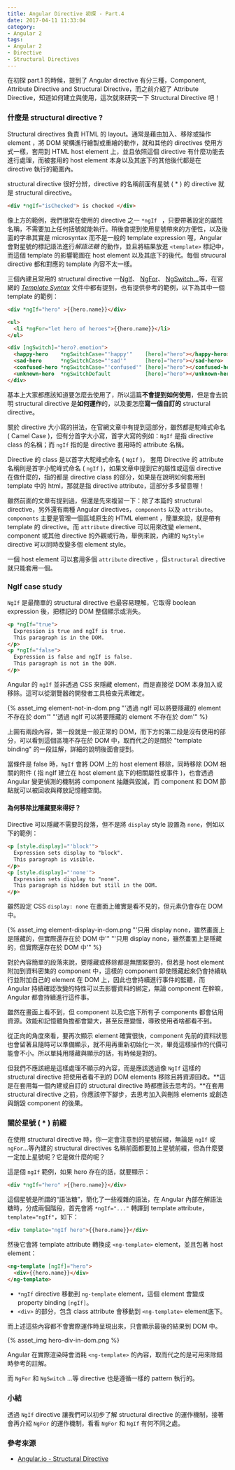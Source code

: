 ```yaml
---
title: Angular Directive 初探 - Part.4
date: 2017-04-11 11:33:04
category:
- Angular 2
tags:
- Angular 2
- Directive
- Structural Directives
---
```


在初探 part.1 的時候，提到了 Angular directive 有分三種，Component, Attribute Directive and Structural Directive，而之前介紹了 Attribute Directive，知道如何建立與使用，這次就來研究一下 Structural Directive 吧！

### 什麼是 structural directive ?

Structural directives 負責 HTML 的 layout。通常是藉由加入、移除或操作 element ，將 DOM 架構進行繪製或重繪的動作，就和其他的 directives 使用方式一樣，套用到 HTML host element 上，並且依照這個 directive 有什麼功能去進行處理，而被套用的 host element 本身以及其底下的其他後代都是在 directive 執行的範圍內。

structural directive 很好分辨，directive 的名稱前面有星號 ( * ) 的 directive 就是 structural directive。

```html
<div *ngIf="isChecked"> is checked </div>
```

像上方的範例，我們很常在使用的 directive 之一 `*ngIf ` ，只要帶著設定的屬性名稱，不需要加上任何括號就能執行。稍後會提到使用星號帶來的方便性，以及後面的字串其實是 microsyntax 而不是一般的 template expression 喔，Angular 會對星號的標記語法進行*解語法糖* 的動作，並且將結果放進 `<template>` 標記中，而這個 template 的影響範圍在 host element 以及其底下的後代。每個 strucural directive 都和對應的 template 內容不太一樣。

三個內建且常用的 structural directive —[NgIf](https://angular.io/docs/ts/latest/guide/template-syntax.html#ngIf)、 [NgFor](https://angular.io/docs/ts/latest/guide/template-syntax.html#ngFor)、 [NgSwitch...](https://angular.io/docs/ts/latest/guide/template-syntax.html#ngSwitch)等，在官網的 [*Template Syntax*](https://angular.io/docs/ts/latest/guide/template-syntax.html) 文件中都有提到，也有提供參考的範例，以下為其中一個 template 的範例：

<!--more-->

```html
<div *ngIf="hero" >{{hero.name}}</div>

<ul>
  <li *ngFor="let hero of heroes">{{hero.name}}</li>
</ul>

<div [ngSwitch]="hero?.emotion">
  <happy-hero    *ngSwitchCase="'happy'"    [hero]="hero"></happy-hero>
  <sad-hero      *ngSwitchCase="'sad'"      [hero]="hero"></sad-hero>
  <confused-hero *ngSwitchCase="'confused'" [hero]="hero"></confused-hero>
  <unknown-hero  *ngSwitchDefault           [hero]="hero"></unknown-hero>
</div>
```

基本上大家都應該知道要怎麼去使用了，所以這篇**不會提到如何使用**，但是會去說明 structural directive 是**如何運作**的，以及要怎麼**寫一個自訂的** structural directive。

關於 directive 大小寫的拼法，在官網文章中有提到這部分，雖然都是駝峰式命名 ( Camel Case )，但有分首字大小寫，首字大寫的例如：`NgIf` 是指 directive class 的名稱；而 `ngIf` 指的是 directive 套用時的 attribute 名稱。

Directive 的 class 是以首字大駝峰式命名 ( `NgIf` )， 套用 Directive 的 attribute 名稱則是首字小駝峰式命名 ( `ngIf` )，如果文章中提到它的屬性或這個 directive 在做什麼的，指的都是 directive class 的部分，如果是在說明如何套用到 template 中的 html，那就是指 directive attribute，這部分多多留意喔！

雖然前面的文章有提到過，但還是先來複習一下：除了本篇的 structural directive，另外還有兩種 Angular directives，`components` 以及 `attribute`。`components` 主要是管理一個區域原生的 HTML  element ，簡單來說，就是帶有 template 的 directive。而 `attribute` directive 可以用來改變 element、component 或其他 directive 的外觀或行為，舉例來說，內建的 `NgStyle` directive 可以同時改變多個 element style。

一個 host element 可以套用多個 `attribute` directive ，但`structural` directive 就只能套用一個。



### NgIf case study

`NgIf` 是最簡單的 structural directive 也最容易理解，它取得 boolean expression 後，把標記的 DOM 整個顯示或消失。

```html
<p *ngIf="true">
  Expression is true and ngIf is true.
  This paragraph is in the DOM.
</p>
<p *ngIf="false">
  Expression is false and ngIf is false.
  This paragraph is not in the DOM.
</p>
```

Angular 的 `ngIf` 並非透過 CSS 來隱藏 element，而是直接從 DOM 本身加入或移除。這可以從瀏覽器的開發者工具檢查元素確定。

{% asset_img element-not-in-dom.png "'透過 ngIf 可以將要隱藏的 element 不存在於 dom'" "'透過 ngIf 可以將要隱藏的 element 不存在於 dom'" %}

上圖有兩段內容，第一段就是一般正常的 DOM，而下方的第二段是沒有使用的部分，可以看到這個區塊不存在於 DOM 中，取而代之的是關於 "template binding" 的一段註解，詳細的說明後面會提到。

當條件是 false 時，`NgIf` 會將 DOM 上的 host element 移除，同時移除 DOM 相關的附件 ( 指 ngIf 建立在 host element 底下的相關屬性或事件 )，也會透過 Angular 變更偵測的機制將 component 抽離與毀滅，而 component 和 DOM 節點就可以被回收與釋放記憶體空間。

#### 為何移除比隱藏要來得好？

Directive 可以隱藏不需要的段落，但不是將 `display` style 設置為 `none`，例如以下的範例：

```html
<p [style.display]="'block'">
  Expression sets display to "block".
  This paragraph is visible.
</p>
<p [style.display]="'none'">
  Expression sets display to "none".
  This paragraph is hidden but still in the DOM.
</p>
```

雖然設定 CSS `display: none` 在畫面上確實是看不見的，但元素仍會存在 DOM 中。

{% asset_img element-display-in-dom.png "'只用 display none，雖然畫面上是隱藏的，但實際還存在於 DOM 中'" "'只用 display none，雖然畫面上是隱藏的，但實際還存在於 DOM 中'" %}

對於內容簡單的段落來說，要隱藏或移除都是無關緊要的，但若是 host element 附加到資料密集的 component 中，這樣的 component 即使隱藏起來仍會持續執行並附加自己的 element 在 DOM 上，因此也會持續進行事件的監聽，而 Angular 持續確認改變的特性可以去影響資料的綁定，無論 component 在幹嘛，Angular 都會持續進行這件事。

雖然在畫面上看不到，但 component 以及它底下所有子 components 都會佔用資源。效能和記憶體負擔都會變大，甚至反應變慢，導致使用者啥都看不到。

從正向的角度來看，要再次顯示 element 確實很快，component 先前的資料狀態也會留著且隨時可以準備顯示，就不用再重新初始化一次，畢竟這樣操作的代價可能會不小。所以單純用隱藏與顯示的話，有時候是對的。

但我們不應該總是這樣處理不顯示的內容，而是應該透過像 `NgIf` 這樣的 structural directive 把使用者看不到的 DOM elements 移除且將資源回收。**這是在套用每一個內建或自訂的 structural directive 時都應該去思考的。**在套用 structural directive 之前，你應該停下腳步，去思考加入與刪除 elements 或創造與銷毀 component 的後果。

### 關於星號 ( * ) 前綴

在使用 structural directive 時，你一定會注意到的星號前綴，無論是 `ngIf` 或 `ngFor`...等內建的 structural directives 名稱前面都要加上星號前綴，但為什麼要一定加上星號呢？它是做什麼的呢？

這是個 `ngIf` 範例，如果 hero 存在的話，就要顯示：

```html
<div *ngIf="hero" >{{hero.name}}</div>
```

這個星號是所謂的“語法糖”，簡化了一些複雜的語法，在 Angular 內部在解語法糖時，分成兩個階段，首先會將 `*ngIf="..."` 轉譯到 template attribute，`template="ngIf"`，如下：

```html
<div template="ngIf hero">{{hero.name}}</div>
```

然後它會將 template attribute 轉換成 `<ng-template>` element，並且包著 host element：

```html
<ng-template [ngIf]="hero">
  <div>{{hero.name}}</div>
</ng-template>
```

- `*ngIf` directive 移動到 `ng-template` element，這個 element 會變成 property binding `[ngIf]`。
- `<div>` 的部分，包含 class attribute 會移動到 `<ng-template>` element底下。

而上述這些內容都不會實際運作時呈現出來，只會顯示最後的結果到 DOM 中。

{% asset_img hero-div-in-dom.png %}

Angular 在實際渲染時會消耗 `<ng-template>` 的內容，取而代之的是可用來除錯時參考的註解。

而 `NgFor` 和 `NgSwitch` …等 directive 也是遵循一樣的 pattern 執行的。

### 小結

透過 `NgIf` directive 讓我們可以初步了解 structural directive 的運作機制，接著會再介紹 `NgFor` 的運作機制，看看 `NgFor` 和 `NgIf` 有何不同之處。



### 參考來源

- [Angular.io - Structural Directive](https://angular.io/guide/structural-directives#structural-directives)